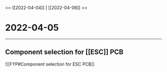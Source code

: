 
<< [[2022-04-04]] | [[2022-04-06]] >>
# 2022-04-05
---

## Component selection for [[ESC]] PCB
![[FYP#Component selection for ESC PCB]]


